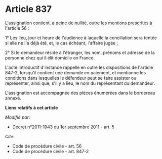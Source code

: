 # Article 837

L'assignation contient, à peine de nullité, outre les mentions prescrites à l'article 56 : 

1° Les lieu, jour et heure de l'audience à laquelle la conciliation sera tentée si elle ne l'a déjà été, et, le cas échéant,
l'affaire jugée ; 

2° Si le demandeur réside à l'étranger, les nom, prénoms et adresse de la personne chez qui il élit domicile en France.

L'acte introductif d'instance rappelle en outre les dispositions de l'article 847-2, lorsqu'il contient une demande en
paiement, et mentionne les conditions dans lesquelles le défendeur peut se faire assister ou représenter, ainsi que, s'il y a
lieu, le nom du représentant du demandeur.

L'assignation est accompagnée des pièces énumérées dans le bordereau annexé.

**Liens relatifs à cet article**

_Modifié par_:

  - Décret n°2011-1043 du 1er septembre 2011 - art. 5

_Cite_:

  - Code de procédure civile - art. 56
  - Code de procédure civile - art. 847-2
